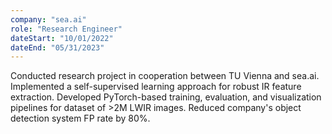 ```yaml
---
company: "sea.ai"
role: "Research Engineer"
dateStart: "10/01/2022"
dateEnd: "05/31/2023"
---
```


Conducted research project in cooperation between TU Vienna and sea.ai. Implemented a self-supervised learning approach for robust IR feature extraction. Developed PyTorch-based training, evaluation, and visualization pipelines for dataset of >2M LWIR images. Reduced company's object detection system FP rate by 80%.
